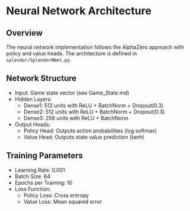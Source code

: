 # Neural Network Architecture

## Overview
The neural network implementation follows the AlphaZero approach with policy and value heads. The architecture is defined in `splendor/SplendorNNet.py`.

## Network Structure
- Input: Game state vector (see Game_State.md)
- Hidden Layers:
  - Dense1: 512 units with ReLU + BatchNorm + Dropout(0.3)
  - Dense2: 512 units with ReLU + BatchNorm + Dropout(0.3)
  - Dense3: 256 units with ReLU + BatchNorm
- Output Heads:
  - Policy Head: Outputs action probabilities (log softmax)
  - Value Head: Outputs state value prediction (tanh)

## Training Parameters
- Learning Rate: 0.001
- Batch Size: 64
- Epochs per Training: 10
- Loss Function:
  - Policy Loss: Cross entropy
  - Value Loss: Mean squared error 